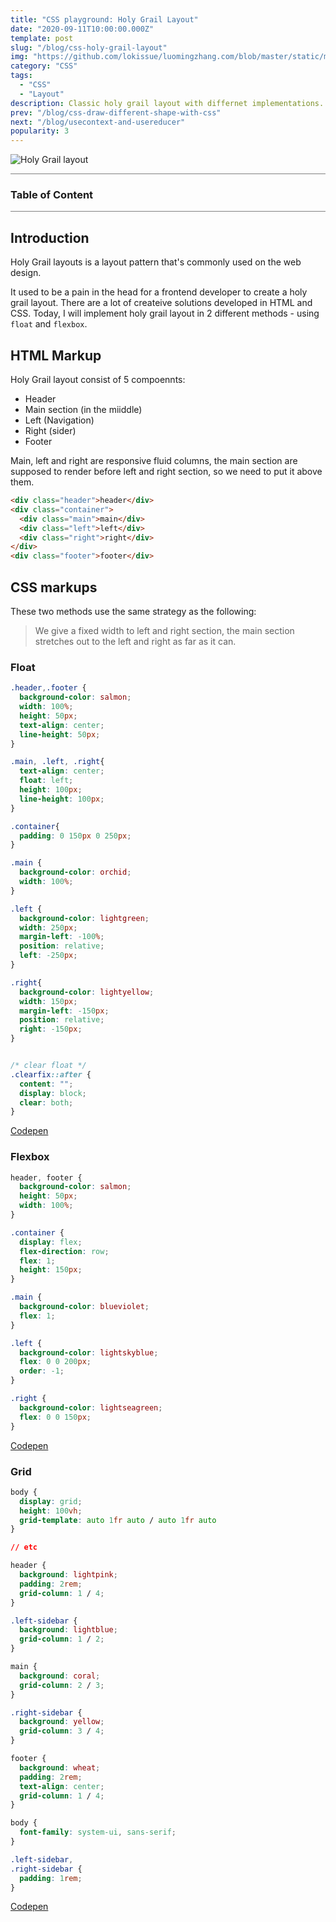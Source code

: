 ```yaml
---
title: "CSS playground: Holy Grail Layout"
date: "2020-09-11T10:00:00.000Z"
template: post
slug: "/blog/css-holy-grail-layout"
img: "https://github.com/lokissue/luomingzhang.com/blob/master/static/media/css-post/css.png?raw=true"
category: "CSS"
tags:
  - "CSS"
  - "Layout"
description: Classic holy grail layout with differnet implementations.
prev: "/blog/css-draw-different-shape-with-css"
next: "/blog/usecontext-and-usereducer"
popularity: 3
---
```



![Holy Grail layout](media-link/holy-grail-layout/Holy-Grail-Layout.png)

<div style="height:1px;overflow:hidden;background:grey"></div>

<h3><strong>Table of Content</strong></h3>

<div style="height:1px;overflow:hidden;background:grey"></div>

## Introduction

Holy Grail layouts is a layout pattern that's commonly used on the web design. 

It used to be a pain in the head for a frontend developer to create a holy grail layout. There are a lot of createive solutions developed in HTML and CSS. Today, I will implement holy grail layout in 2 different methods - using `float` and `flexbox`.

## HTML Markup

Holy Grail layout consist of 5 compoennts:

* Header
* Main section (in the miiddle)
* Left (Navigation)
* Right (sider)
* Footer

Main, left and right are responsive fluid columns, the main section are supposed to render before left and right section, so we need to put it above them.

```html
<div class="header">header</div>
<div class="container">
  <div class="main">main</div>
  <div class="left">left</div>
  <div class="right">right</div>
</div>
<div class="footer">footer</div> 
```

## CSS markups

These two methods use the same strategy as the following:

>We give a fixed width to left and right section, the main section stretches out to the left and right as far as it can.

### Float

``` css
.header,.footer {
  background-color: salmon;
  width: 100%;
  height: 50px;
  text-align: center;
  line-height: 50px;
}

.main, .left, .right{
  text-align: center;
  float: left;
  height: 100px;
  line-height: 100px;
}

.container{
  padding: 0 150px 0 250px;
}

.main {
  background-color: orchid;
  width: 100%;
}

.left {
  background-color: lightgreen;
  width: 250px;
  margin-left: -100%;
  position: relative;
  left: -250px;
}

.right{
  background-color: lightyellow;
  width: 150px;
  margin-left: -150px;
  position: relative;
  right: -150px;
}


/* clear float */
.clearfix::after { 
  content: "";
  display: block;
  clear: both;
}
```
[Codepen](https://codepen.io/lokissue/pen/bGpbjOx)

### Flexbox

```css
header, footer {
  background-color: salmon;
  height: 50px;
  width: 100%;
}

.container {
  display: flex;
  flex-direction: row;
  flex: 1;
  height: 150px;
}

.main {
  background-color: blueviolet;
  flex: 1;
}

.left {
  background-color: lightskyblue;
  flex: 0 0 200px;
  order: -1;
}

.right {
  background-color: lightseagreen;
  flex: 0 0 150px;
}
```

[Codepen](https://codepen.io/lokissue/pen/ZEWzNgj)

### Grid

```css
body {
  display: grid;
  height: 100vh;
  grid-template: auto 1fr auto / auto 1fr auto
}

// etc

header {
  background: lightpink;
  padding: 2rem;
  grid-column: 1 / 4;
}

.left-sidebar {
  background: lightblue;
  grid-column: 1 / 2;
}

main {
  background: coral;
  grid-column: 2 / 3;
}

.right-sidebar {
  background: yellow;
  grid-column: 3 / 4;
}

footer {
  background: wheat;
  padding: 2rem;
  text-align: center;
  grid-column: 1 / 4;
}

body {
  font-family: system-ui, sans-serif;
}

.left-sidebar,
.right-sidebar {
  padding: 1rem;
}
```

[Codepen](https://codepen.io/una/pen/mdVbdBy)

